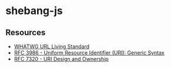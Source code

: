 # shebang-js

## Resources

- [WHATWG URL Living Standard](https://url.spec.whatwg.org/)
- [RFC 3986 - Uniform Resource Identifier (URI): Generic Syntax](https://tools.ietf.org/html/rfc3986)
- [RFC 7320 - URI Design and Ownership](https://tools.ietf.org/html/rfc7320)
